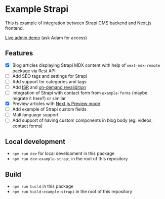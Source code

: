 # Example Strapi

This is example of integration between Strapi CMS backend and Next.js frontend.

[Live admin demo](https://example-strapi.onrender.com/admin) (ask Adam for access)

## Features

- [x] Blog articles displaying Strapi MDX content with help of `next-mdx-remote` package via Rest API
- [ ] Add SEO tags and settings for Strapi
- [ ] Add support for categories and tags
- [ ] Add [ISR](https://nextjs.org/docs/basic-features/data-fetching/incremental-static-regeneration) and [on-demand revalidition](https://nextjs.org/docs/basic-features/data-fetching/incremental-static-regeneration#on-demand-revalidation)
- [ ] Integration of Strapi with contact form from `example-forms` (maybe migrate it here?) or similar
- [x] Preview articles with [Next.js Preview mode](https://nextjs.org/docs/advanced-features/preview-mode)
- [ ] Add example of Strapi custom fields
- [ ] Multilanguage support
- [ ] Add support of having custom components in blog body (eg. videos, contact forms)

## Local development

- `npm run dev` for local development in this package
- `npm run dev:example-strapi` in the root of this repository

## Build

- `npm run build` in this package
- `npm run build:example-strapi` in the root of this repository
